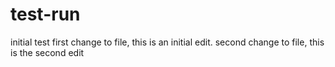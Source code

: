 # test-run
initial test 
first change to file, this is an initial edit. 
second change to file, this is the second edit
